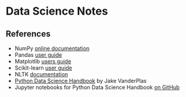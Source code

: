 # Data Science Notes


## References

- NumPy [online documentation](https://numpy.org/doc/)
- Pandas [user guide](https://pandas.pydata.org/docs/user_guide/index.html)
- Matplotlib [users guide](https://matplotlib.org/stable/users/index.html)
- Scikit-learn [user guide](http://scikit-learn.org/stable/user_guide.html)
- NLTK [documentation](https://www.nltk.org/)
- [Python Data Science Handbook](https://jakevdp.github.io/PythonDataScienceHandbook/index.html) by Jake VanderPlas
- Jupyter notebooks for Python Data Science Handbook [on GitHub](https://github.com/jakevdp/PythonDataScienceHandbook)

